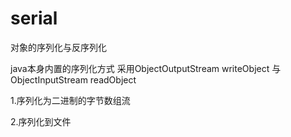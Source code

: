# serial

对象的序列化与反序列化

java本身内置的序列化方式 采用ObjectOutputStream writeObject 与ObjectInputStream readObject

1.序列化为二进制的字节数组流

2.序列化到文件
